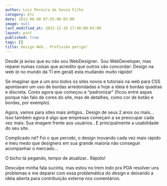 ```yaml
---
author: Luiz Pereira de Souza Filho
category: Etc
date: 2012-06-08 07:55:00-03:00
image: null
last_modified_at: 2022-12-19 17:46:00-03:00
layout: post
published: true
tags: []
title: Design Web.. Profissão perigo!
---
```


Desde já aviso que eu não sou WebDesigner.. Sou WebDeveloper, mas reparei numas coisas que acredito que outros vão concordar: Design na web (e no mundo da TI em geral) esta mudando muito rápido!

  

Se imaginar que a um ano todos os sites novos e tutoriais na web para CSS apontavam um uso de bordas arredondadas e hoje a ideia é bordas quadras e discreta. Cores agora que começou a “padronizar“ (ficou entre aspas porque não falo de cores do site, mas de detalhes, como cor de botão e bordas, por exemplo).

  

Agora, vamos para sites mais antigos.. Design de seus 2 anos ou mais... Isso também agora é algo que empresas começam a se preocupar cada vez mais: Sua imagem frente aos usuários.. E principalmente a usabilidade do seu site.

  

Complicado né? Foi o que percebi, o design inovando cada vez mais rápido e meu medo que designers em sua grande maioria não conseguir acompanhar o mercado...

  

O bicho tá pegando, tempo de atualizar.. Rápido!

Desculpe minha fala sucinta, mas estou no trem indo pra POA resolver uns problemas e me deparei com essa problemática do design e deixando a idéia aberta para contribuição externa nos comentários.
